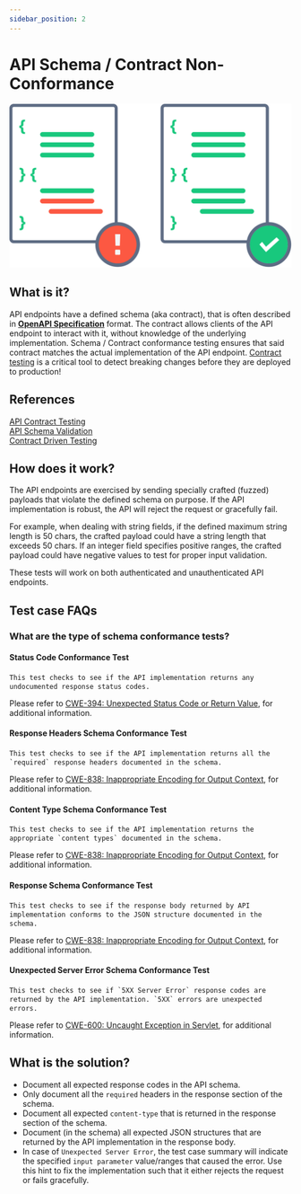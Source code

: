 ```yaml
---
sidebar_position: 2
---
```


# API Schema / Contract Non-Conformance
![Schema Conformance](../assets/schema-conformance.svg)

## What is it?
API endpoints have a defined schema (aka contract), that is often described in [**OpenAPI Specification**][1] format. The contract allows clients of the API endpoint to interact with it, without knowledge of the underlying implementation. Schema / Contract conformance testing ensures that said contract matches the actual implementation of the API endpoint. [Contract testing][contract-driven-testing] is a critical tool to detect breaking changes before they are deployed to production!

## References
[API Contract Testing](https://docs.pact.io/)  
[API Schema Validation](https://github.com/schemathesis/schemathesis/blob/master/README.rst)  
[Contract Driven Testing][contract-driven-testing]

## How does it work?
The API endpoints are exercised by sending specially crafted (fuzzed) payloads that violate the defined schema on purpose. If the API implementation is robust, the API will reject the request or gracefully fail.

For example, when dealing with string fields, if the defined maximum string length is 50 chars, the crafted payload could have a string length that exceeds 50 chars. If an integer field specifies positive ranges, the crafted payload could have negative values to test for proper input validation.

These tests will work on both authenticated and unauthenticated API endpoints.

## Test case FAQs
### What are the type of schema conformance tests?

#### Status Code Conformance Test
    This test checks to see if the API implementation returns any undocumented response status codes.

Please refer to [CWE-394: Unexpected Status Code or Return Value][CWE-394], for additional information.

#### Response Headers Schema Conformance Test
    This test checks to see if the API implementation returns all the `required` response headers documented in the schema.

Please refer to [CWE-838: Inappropriate Encoding for Output Context][CWE-838], for additional information.

#### Content Type Schema Conformance Test
    This test checks to see if the API implementation returns the appropriate `content types` documented in the schema.

Please refer to [CWE-838: Inappropriate Encoding for Output Context][CWE-838], for additional information.

#### Response Schema Conformance Test
    This test checks to see if the response body returned by API implementation conforms to the JSON structure documented in the schema.

Please refer to [CWE-838: Inappropriate Encoding for Output Context][CWE-838], for additional information.

#### Unexpected Server Error Schema Conformance Test
    This test checks to see if `5XX Server Error` response codes are returned by the API implementation. `5XX` errors are unexpected errors.

Please refer to [CWE-600: Uncaught Exception in Servlet][CWE:600], for additional information.


## What is the solution?
* Document all expected response codes in the API schema.
* Only document all the `required` headers in the response section of the schema.
* Document all expected `content-type` that is returned in the response section of the schema.
* Document (in the schema) all expected JSON structures that are returned by the API implementation in the response body.
* In case of `Unexpected Server Error`, the test case summary will indicate the specified `input parameter` value/ranges that caused the error. Use this hint to fix the implementation such that it either rejects the request or fails gracefully.

[1]: https://swagger.io/specification/
[contract-driven-testing]: https://www.ibm.com/garage/method/practices/code/contract-driven-testing/

[CWE-1215]: https://cwe.mitre.org/data/definitions/1215.html
[CWE:600]: https://cwe.mitre.org/data/definitions/600.html
[CWE-394]: https://cwe.mitre.org/data/definitions/394.html
[CWE-838]: https://cwe.mitre.org/data/definitions/838.html
